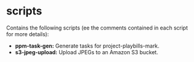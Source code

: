# scripts

Contains the following scripts (ee the comments contained in each script for 
more details):

- **ppm-task-gen:** Generate tasks for project-playbills-mark.
- **s3-jpeg-upload:** Upload JPEGs to an Amazon S3 bucket.

